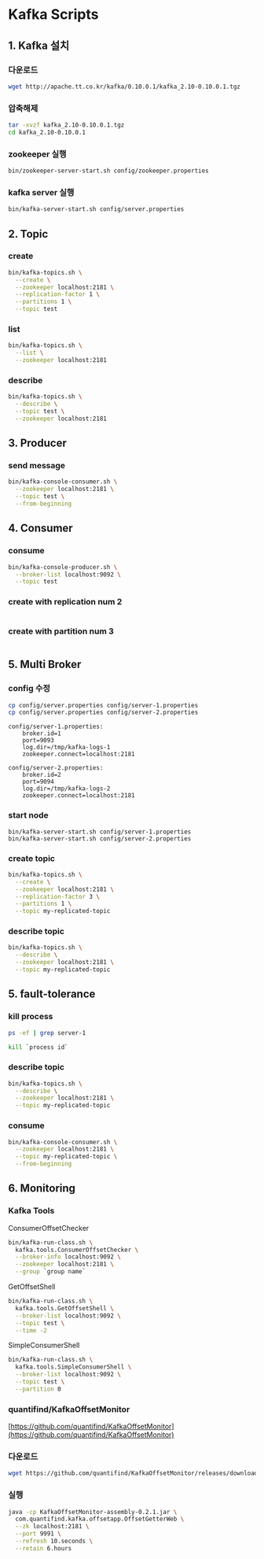 # Kafka Scripts

## 1. Kafka 설치

### 다운로드
```bash
wget http://apache.tt.co.kr/kafka/0.10.0.1/kafka_2.10-0.10.0.1.tgz
```

### 압축해제
```bash
tar -xvzf kafka_2.10-0.10.0.1.tgz
cd kafka_2.10-0.10.0.1
```

### zookeeper 실행

```bash
bin/zookeeper-server-start.sh config/zookeeper.properties
```

### kafka server 실행
```bash
bin/kafka-server-start.sh config/server.properties
```

## 2. Topic

### create

```bash
bin/kafka-topics.sh \
  --create \
  --zookeeper localhost:2181 \
  --replication-factor 1 \
  --partitions 1 \
  --topic test
```

### list

```bash
bin/kafka-topics.sh \
  --list \
  --zookeeper localhost:2181
```

### describe

```bash
bin/kafka-topics.sh \
  --describe \
  --topic test \
  --zookeeper localhost:2181
```

## 3. Producer

### send message

```bash
bin/kafka-console-consumer.sh \
  --zookeeper localhost:2181 \
  --topic test \
  --from-beginning
```

## 4. Consumer

### consume

```bash
bin/kafka-console-producer.sh \
  --broker-list localhost:9092 \
  --topic test
```

### create with replication num 2

```bash

```

### create with partition num 3

```bash

```

## 5. Multi Broker

### config 수정

```bash
cp config/server.properties config/server-1.properties
cp config/server.properties config/server-2.properties
```

```
config/server-1.properties:
    broker.id=1
    port=9093
    log.dir=/tmp/kafka-logs-1
    zookeeper.connect=localhost:2181

config/server-2.properties:
    broker.id=2
    port=9094
    log.dir=/tmp/kafka-logs-2
    zookeeper.connect=localhost:2181
```

### start node

```
bin/kafka-server-start.sh config/server-1.properties
bin/kafka-server-start.sh config/server-2.properties
```

### create topic

```bash
bin/kafka-topics.sh \
  --create \
  --zookeeper localhost:2181 \
  --replication-factor 3 \
  --partitions 1 \
  --topic my-replicated-topic
```

### describe topic

```bash
bin/kafka-topics.sh \
  --describe \
  --zookeeper localhost:2181 \
  --topic my-replicated-topic
```

## 5. fault-tolerance

### kill process

```bash
ps -ef | grep server-1

kill `process id`
```

### describe topic

```bash
bin/kafka-topics.sh \
  --describe \
  --zookeeper localhost:2181 \
  --topic my-replicated-topic
```

### consume

```bash
bin/kafka-console-consumer.sh \
  --zookeeper localhost:2181 \
  --topic my-replicated-topic \
  --from-beginning
```

## 6. Monitoring

### Kafka Tools

ConsumerOffsetChecker

```bash
bin/kafka-run-class.sh \
  kafka.tools.ConsumerOffsetChecker \
  --broker-info localhost:9092 \
  --zookeeper localhost:2181 \
  --group `group name`
```

GetOffsetShell

```bash
bin/kafka-run-class.sh \
  kafka.tools.GetOffsetShell \
  --broker-list localhost:9092 \
  --topic test \
  --time -2
```

SimpleConsumerShell

```bash
bin/kafka-run-class.sh \
  kafka.tools.SimpleConsumerShell \
  --broker-list localhost:9092 \
  --topic test \
  --partition 0
```

### quantifind/KafkaOffsetMonitor

[https://github.com/quantifind/KafkaOffsetMonitor](https://github.com/quantifind/KafkaOffsetMonitor)

### 다운로드

```bash
wget https://github.com/quantifind/KafkaOffsetMonitor/releases/download/v0.2.1/KafkaOffsetMonitor-assembly-0.2.1.jar
```

### 실행

```bash
java -cp KafkaOffsetMonitor-assembly-0.2.1.jar \
  com.quantifind.kafka.offsetapp.OffsetGetterWeb \
  --zk localhost:2181 \
  --port 9991 \
  --refresh 10.seconds \
  --retain 6.hours
```